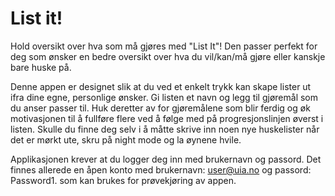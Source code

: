 # List it!

Hold oversikt over hva som må gjøres med "List It"! Den passer perfekt for deg som ønsker en bedre oversikt over hva du vil/kan/må gjøre eller kanskje bare huske på.

Denne appen er designet slik at du ved et enkelt trykk kan skape lister ut ifra dine egne, personlige ønsker. Gi listen et navn og legg til gjøremål som du anser passer til. Huk deretter av for gjøremålene som blir ferdig og øk motivasjonen til å fullføre flere ved å følge med på progresjonslinjen øverst i listen. Skulle du finne deg selv i å måtte skrive inn noen nye huskelister når det er mørkt ute, skru på night mode og la øynene hvile.

Applikasjonen krever at du logger deg inn med brukernavn og passord. 
Det finnes allerede en åpen konto med brukernavn: user@uia.no og passord: Password1. som kan brukes for prøvekjøring av appen.
